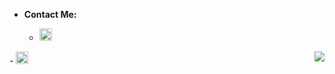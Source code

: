 
- **Contact Me:**

  - <a href="mailto:giovana.mainente@sptech.school?subject=Contato%20via%20GitHub" target="_blank" rel="noopener noreferrer" data-auth="NotApplicable" data-loopstyle="link" data-safelink="true" align="center">
    <img src="https://cdn-icons-png.flaticon.com/512/732/732223.png" style="width:20px;height:20px;">
</a>
  - <a href="https://twitter.com/Sg1ovana_?t=1XPFvUbO2T0_uL2nJMVVcg&s=08" align="center">
  <img src="https://cdn-icons-png.flaticon.com/512/733/733579.png" style="width:20px;height:20px;">
</a>

<img src="https://github-readme-stats.vercel.app/api/top-langs/?username=gih-sanchez&theme=radical&show_icons=true" align="right" style="margin-top=20vh">

